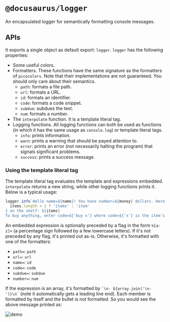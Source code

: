 # `@docusaurus/logger`

An encapsulated logger for semantically formatting console messages.

## APIs

It exports a single object as default export: `logger`. `logger` has the following properties:

- Some useful colors.
- Formatters. These functions have the same signature as the formatters of `picocolors`. Note that their implementations are not guaranteed. You should only care about their semantics.
  - `path`: formats a file path.
  - `url`: formats a URL.
  - `id`: formats an identifier.
  - `code`: formats a code snippet.
  - `subdue`: subdues the text.
  - `num`: formats a number.
- The `interpolate` function. It is a template literal tag.
- Logging functions. All logging functions can both be used as functions (in which it has the same usage as `console.log`) or template literal tags.
  - `info`: prints information.
  - `warn`: prints a warning that should be payed attention to.
  - `error`: prints an error (not necessarily halting the program) that signals significant problems.
  - `success`: prints a success message.

### Using the template literal tag

The template literal tag evaluates the template and expressions embedded. `interpolate` returns a new string, while other logging functions prints it. Below is a typical usage:

```js
logger.info`Hello name=${name}! You have number=${money} dollars. Here are the ${
  items.length > 1 ? 'items' : 'item'
} on the shelf: ${items}
To buy anything, enter code=${'buy x'} where code=${'x'} is the item's name; to quit, press code=${'Ctrl + C'}.`;
```

An embedded expression is optionally preceded by a flag in the form `%[a-z]+` (a percentage sign followed by a few lowercase letters). If it's not preceded by any flag, it's printed out as-is. Otherwise, it's formatted with one of the formatters:

- `path=`: `path`
- `url=`: `url`
- `name=`: `id`
- `code=`: `code`
- `subdue=`: `subdue`
- `number=`: `num`

If the expression is an array, it's formatted by `` `\n- ${array.join('\n- ')}\n` `` (note it automatically gets a leading line end). Each member is formatted by itself and the bullet is not formatted. So you would see the above message printed as:

![demo](./demo.png)
